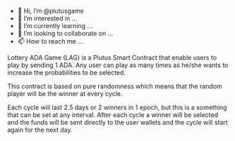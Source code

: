 - 👋 Hi, I’m @plutusgame
- 👀 I’m interested in ...
- 🌱 I’m currently learning ...
- 💞️ I’m looking to collaborate on ...
- 📫 How to reach me ...


Lottery ADA Game (LAG) is a Plutus Smart Contract that enable users to play by sending 1 ADA.  Any user can play as many times as he/she wants to increase the probabilities to be selected. 

This contract is based on pure randomness which means that the random player will be the winner at every cycle.  

Each cycle will last 2.5 days or 2 winners in 1 epoch, but this is a something that can be set at any interval. After each cycle a winner will be selected and the funds will be sent directly to the user wallets and the cycle will start again for the next day.

